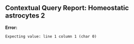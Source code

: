 ## Contextual Query Report: Homeostatic astrocytes 2

**Error:**
```
Expecting value: line 1 column 1 (char 0)
```